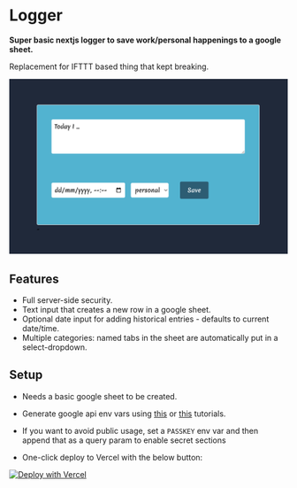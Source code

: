 # Logger

**Super basic nextjs logger to save work/personal happenings to a google sheet.**

Replacement for IFTTT based thing that kept breaking.

![screenshot](screenshot.png)

## Features

- Full server-side security.
- Text input that creates a new row in a google sheet.
- Optional date input for adding historical entries - defaults to current date/time.
- Multiple categories: named tabs in the sheet are automatically put in a select-dropdown.

## Setup

- Needs a basic google sheet to be created.
- Generate google api env vars using [this](https://theoephraim.github.io/node-google-spreadsheet/#/guides/authentication) or [this](https://www.mridul.tech/blogs/save-form-data-in-google-sheets-with-next-js) tutorials.
- If you want to avoid public usage, set a `PASSKEY` env var and then append that as a query param to enable secret sections

- One-click deploy to Vercel with the below button:

[![Deploy with Vercel](https://vercel.com/button)](https://vercel.com/new/clone?repository-url=https%3A%2F%2Fgithub.com%2FLukeStorry%2Flogger&env=SPREADSHEET_ID,GOOGLE_SERVICE_ACCOUNT_EMAIL,GOOGLE_PRIVATE_KEY,PASSKEY&project-name=logger&repository-name=logger)
